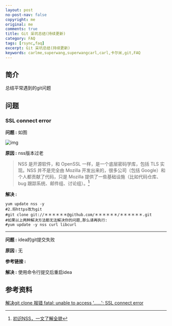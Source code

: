 ```yaml
---
layout: post
no-post-nav: false 
copyright: me
original: me
comments: true
title: Git 采坑总结(持续更新)
category: FAQ
tags: [rsync,faq]
excerpt: Git 采坑总结(持续更新)
keywords: carlme,superwang,superwangcarl,carl,卡尔米,git,FAQ
---
```


## 简介

总结平常遇到的git问题

## 问题

### SSL connect error

**问题 :** 如图

![img]({{site.cdn}}/assets/images/blog/2019/20190428214725.png)

**原因 :** nss版本过老

> NSS 是开源软件，和 OpenSSL 一样，是一个底层密码学库，包括 TLS 实现。NSS 并不是完全由 Mozilla 开发出来的，很多公司（包括 Google）和个人都贡献了代码，只是 Mozilla 提供了一些基础设施（比如代码仓库、bug 跟踪系统、邮件组、讨论组）。[^1]

**解决 :** 

```shell
yum update nss -y
#2.将https改为git
#git clone git://＊＊＊＊＊＊@github.com/＊＊＊＊＊＊/＊＊＊＊＊＊.git
#如果以上两种解决方法都无法解决你的问题,那么请再执行:
#yum update -y nss curl libcurl
```

***

**问题 :** idea的git提交失败

**原因 :**  无

**参考链接 :** 

**解决 :**  使用命令行提交后重启idea

## 参考资料

[解决git clone 报错 fatal: unable to access '......': SSL connect error](https://blog.slogra.com/post-722.html)

[^1]: [初识NSS，一文了解全貌](https://cloud.tencent.com/developer/news/238252)